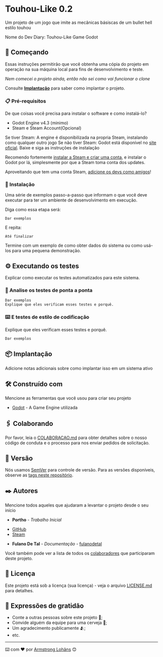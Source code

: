 # Touhou-Like 0.2

Um projeto de um jogo que imite as mecânicas básiscas de um bullet hell estilo touhou

Nome do Dev Diary: Touhou-Like Game Godot

## 🚀 Começando

Essas instruções permitirão que você obtenha uma cópia do projeto em operação na sua máquina local para fins de desenvolvimento e teste.

_Nem comecei o projeto ainda, então não sei como vai funcionar o clone_

Consulte **[Implantação](#-implanta%C3%A7%C3%A3o)** para saber como implantar o projeto.

### 📋 Pré-requisitos

De que coisas você precisa para instalar o software e como instalá-lo?

- Godot Engine v4.3 (minimo)
- Steam e Steam Account(Opcional)

Se tiver Steam:
	A engine é disponibilizada na propria Steam, instalando como qualquer outro jogo
Se não tiver Steam:
	Godot está disponível no [site oficial](https://godotengine.org/). Baixe e siga as instruções de instalação
	
Recomendo fortemente [instalar a Steam e criar uma conta](https://store.steampowered.com/about/), e instalar o Godot por lá, simplesmente por que a Steam toma conta dos updates. 

Aproveitando que tem uma conta Steam, [adicione os devs como amigos](#%EF%B8%8F-autores)!


### 🔧 Instalação

Uma série de exemplos passo-a-passo que informam o que você deve executar para ter um ambiente de desenvolvimento em execução.

Diga como essa etapa será:

```
Dar exemplos
```

E repita:

```
Até finalizar
```

Termine com um exemplo de como obter dados do sistema ou como usá-los para uma pequena demonstração.

## ⚙️ Executando os testes

Explicar como executar os testes automatizados para este sistema.

### 🔩 Analise os testes de ponta a ponta


```
Dar exemplos
Explique que eles verificam esses testes e porquê.
```

### ⌨️ E testes de estilo de codificação

Explique que eles verificam esses testes e porquê.

```
Dar exemplos
```

## 📦 Implantação

Adicione notas adicionais sobre como implantar isso em um sistema ativo

## 🛠️ Construído com

Mencione as ferramentas que você usou para criar seu projeto

* [Godot](https://store.steampowered.com/app/404790/Godot_Engine/) - A Game Engine utilizada

## 🖇️ Colaborando

Por favor, leia o [COLABORACAO.md](https://gist.github.com/usuario/linkParaInfoSobreContribuicoes) para obter detalhes sobre o nosso código de conduta e o processo para nos enviar pedidos de solicitação.

## 📌 Versão

Nós usamos [SemVer](http://semver.org/) para controle de versão. Para as versões disponíveis, observe as [tags neste repositório](https://github.com/suas/tags/do/projeto). 

## ✒️ Autores

Mencione todos aqueles que ajudaram a levantar o projeto desde o seu início

* **Portho** - *Trabalho Inicial*
- [GitHub](https://github.com/PorthoGamesBR)
- [Steam](https://steamcommunity.com/id/porthogamesbr/)
* **Fulano De Tal** - *Documentação* - [fulanodetal](https://github.com/linkParaPerfil)

Você também pode ver a lista de todos os [colaboradores](https://github.com/usuario/projeto/colaboradores) que participaram deste projeto.

## 📄 Licença

Este projeto está sob a licença (sua licença) - veja o arquivo [LICENSE.md](https://github.com/usuario/projeto/licenca) para detalhes.

## 🎁 Expressões de gratidão

* Conte a outras pessoas sobre este projeto 📢;
* Convide alguém da equipe para uma cerveja 🍺;
* Um agradecimento publicamente 🫂;
* etc.


---
⌨️ com ❤️ por [Armstrong Lohãns](https://gist.github.com/lohhans) 😊
